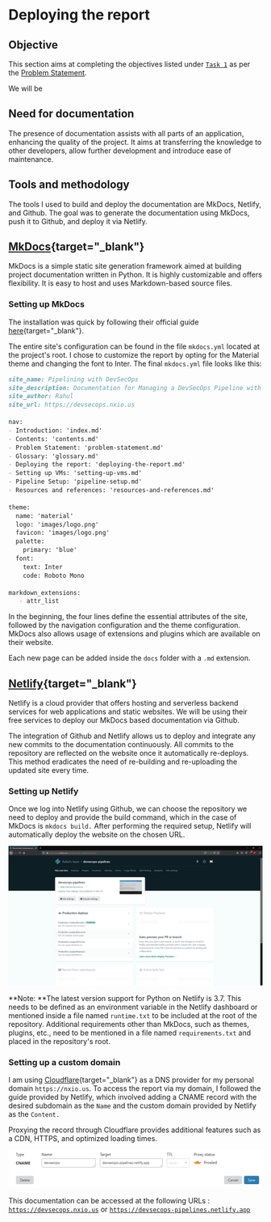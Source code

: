 # Deploying the report

## Objective

This section aims at completing the objectives listed under [`Task 1`](../problem-statement#task-1) as per the [Problem Statement](../problem-statement).

We will be 

## Need for documentation

The presence of documentation assists with all parts of an application, enhancing the quality of the project. It aims at transferring the knowledge to other developers, allow further development and introduce ease of maintenance.

## Tools and methodology

The tools I used to build and deploy the documentation are MkDocs, Netlify, and Github. The goal was to generate the documentation using MkDocs, push it to Github, and deploy it via Netlify. 

## [MkDocs](https://www.mkdocs.org){target="_blank"}

MkDocs is a simple static site generation framework aimed at building project documentation written in Python. It is highly customizable and offers flexibility. It is easy to host and uses Markdown-based source files. 

### Setting up MkDocs

The installation was quick by following their official guide [here](https://www.mkdocs.org/#installation){target="_blank"}.

The entire site's configuration can be found in the file `mkdocs.yml` located at the project's root. I chose to customize the report by opting for the Material theme and changing the font to Inter. The final `mkdocs.yml` file looks like this:

```markdown
site_name: Pipelining with DevSecOps
site_description: Documentation for Managing a DevSecOps Pipeline with Secure Development and Operations
site_author: Rahul
site_url: https://devsecops.nxio.us

nav:
- Introduction: 'index.md'
- Contents: 'contents.md'
- Problem Statement: 'problem-statement.md'
- Glossary: 'glossary.md'
- Deploying the report: 'deploying-the-report.md'
- Setting up VMs: 'setting-up-vms.md'
- Pipeline Setup: 'pipeline-setup.md'
- Resources and references: 'resources-and-references.md'

theme: 
  name: 'material'
  logo: 'images/logo.png'
  favicon: 'images/logo.png'
  palette:
    primary: 'blue'
  font:
    text: Inter
    code: Roboto Mono

markdown_extensions:
   - attr_list
```

In the beginning, the four lines define the essential attributes of the site, followed by the navigation configuration and the theme configuration. MkDocs also allows usage of extensions and plugins which are available on their website.

Each new page can be added inside the `docs` folder with a `.md` extension.

## [Netlify](https://www.netlify.app){target="_blank"}

Netlify is a cloud provider that offers hosting and serverless backend services for web applications and static websites. We will be using their free services to deploy our MkDocs based documentation via Github.

The integration of Github and Netlify allows us to deploy and integrate any new commits to the documentation continuously. All commits to the repository are reflected on the website once it automatically re-deploys. This method eradicates the need of re-building and re-uploading the updated site every time.

### Setting up Netlify

Once we log into Netlify using Github, we can choose the repository we need to deploy and provide the build command, which in the case of MkDocs is `mkdocs build.` After performing the required setup, Netlify will automatically deploy the website on the chosen URL.

![Netlify Dashboard](images/Netlify.png)

**Note: **The latest version support for Python on Netlify is 3.7. This needs to be defined as an environment variable in the Netlify dashboard or mentioned inside a file named `runtime.txt` to be included at the root of the repository. Additional requirements other than MkDocs, such as themes, plugins, etc., need to be mentioned in a file named `requirements.txt` and placed in the repository's root. 

### Setting up a custom domain

I am using [Cloudflare](https://www.cloudflare.com){target="_blank"} as a DNS provider for my personal domain `https://nxio.us`. To access the report via my domain, I followed the guide provided by Netlify, which involved adding a CNAME record with the desired subdomain as the `Name` and the custom domain provided by Netlify as the `Content.`

Proxying the record through Cloudflare provides additional features such as a CDN, HTTPS, and optimized loading times.

![Cloudflare Settings](images/Cloudflare.png)

This documentation can be accessed at the following URLs : [`https://devsecops.nxio.us`](https://devsecops.nxio.us)  or [`https://devsecops-pipelines.netlify.app`](https://devsecops-pipelines.netlify.app)